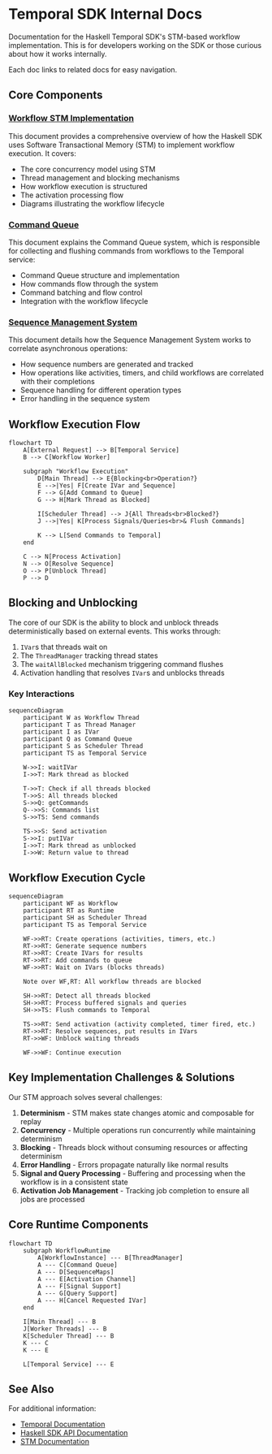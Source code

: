 # Temporal SDK Internal Docs

Documentation for the Haskell Temporal SDK's STM-based workflow implementation. This is for developers working on the SDK or those curious about how it works internally.

Each doc links to related docs for easy navigation.

## Core Components

### [Workflow STM Implementation](workflow-stm.md)

This document provides a comprehensive overview of how the Haskell SDK uses Software Transactional Memory (STM) to implement workflow execution. It covers:

- The core concurrency model using STM
- Thread management and blocking mechanisms
- How workflow execution is structured
- The activation processing flow
- Diagrams illustrating the workflow lifecycle

### [Command Queue](command-queue.md)

This document explains the Command Queue system, which is responsible for collecting and flushing commands from workflows to the Temporal service:

- Command Queue structure and implementation
- How commands flow through the system
- Command batching and flow control
- Integration with the workflow lifecycle

### [Sequence Management System](sequence-management.md)

This document details how the Sequence Management System works to correlate asynchronous operations:

- How sequence numbers are generated and tracked
- How operations like activities, timers, and child workflows are correlated with their completions
- Sequence handling for different operation types
- Error handling in the sequence system

## Workflow Execution Flow

```mermaid
flowchart TD
    A[External Request] --> B[Temporal Service]
    B --> C[Workflow Worker]

    subgraph "Workflow Execution"
        D[Main Thread] --> E{Blocking<br>Operation?}
        E -->|Yes| F[Create IVar and Sequence]
        F --> G[Add Command to Queue]
        G --> H[Mark Thread as Blocked]

        I[Scheduler Thread] --> J{All Threads<br>Blocked?}
        J -->|Yes| K[Process Signals/Queries<br>& Flush Commands]

        K --> L[Send Commands to Temporal]
    end

    C --> N[Process Activation]
    N --> O[Resolve Sequence]
    O --> P[Unblock Thread]
    P --> D
```

## Blocking and Unblocking

The core of our SDK is the ability to block and unblock threads deterministically based on external events. This works through:

1. `IVar`s that threads wait on
2. The `ThreadManager` tracking thread states
3. The `waitAllBlocked` mechanism triggering command flushes
4. Activation handling that resolves `IVar`s and unblocks threads

### Key Interactions

```mermaid
sequenceDiagram
    participant W as Workflow Thread
    participant T as Thread Manager
    participant I as IVar
    participant Q as Command Queue
    participant S as Scheduler Thread
    participant TS as Temporal Service

    W->>I: waitIVar
    I->>T: Mark thread as blocked

    T->>T: Check if all threads blocked
    T->>S: All threads blocked
    S->>Q: getCommands
    Q-->>S: Commands list
    S->>TS: Send commands

    TS->>S: Send activation
    S->>I: putIVar
    I->>T: Mark thread as unblocked
    I->>W: Return value to thread
```

## Workflow Execution Cycle

```mermaid
sequenceDiagram
    participant WF as Workflow
    participant RT as Runtime
    participant SH as Scheduler Thread
    participant TS as Temporal Service

    WF->>RT: Create operations (activities, timers, etc.)
    RT->>RT: Generate sequence numbers
    RT->>RT: Create IVars for results
    RT->>RT: Add commands to queue
    WF->>RT: Wait on IVars (blocks threads)

    Note over WF,RT: All workflow threads are blocked

    SH->>RT: Detect all threads blocked
    SH->>RT: Process buffered signals and queries
    SH->>TS: Flush commands to Temporal

    TS->>RT: Send activation (activity completed, timer fired, etc.)
    RT->>RT: Resolve sequences, put results in IVars
    RT->>WF: Unblock waiting threads

    WF->>WF: Continue execution
```

## Key Implementation Challenges & Solutions

Our STM approach solves several challenges:

1. **Determinism** - STM makes state changes atomic and composable for replay
2. **Concurrency** - Multiple operations run concurrently while maintaining determinism
3. **Blocking** - Threads block without consuming resources or affecting determinism
4. **Error Handling** - Errors propagate naturally like normal results
5. **Signal and Query Processing** - Buffering and processing when the workflow is in a consistent state
6. **Activation Job Management** - Tracking job completion to ensure all jobs are processed

## Core Runtime Components

```mermaid
flowchart TD
    subgraph WorkflowRuntime
        A[WorkflowInstance] --- B[ThreadManager]
        A --- C[Command Queue]
        A --- D[SequenceMaps]
        A --- E[Activation Channel]
        A --- F[Signal Support]
        A --- G[Query Support]
        A --- H[Cancel Requested IVar]
    end

    I[Main Thread] --- B
    J[Worker Threads] --- B
    K[Scheduler Thread] --- B
    K --- C
    K --- E

    L[Temporal Service] --- E
```

## See Also

For additional information:

- [Temporal Documentation](https://docs.temporal.io/)
- [Haskell SDK API Documentation](../README.md)
- [STM Documentation](https://hackage.haskell.org/package/stm)
